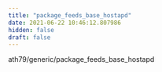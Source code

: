 ```yaml
---
title: "package_feeds_base_hostapd"
date: 2021-06-22 10:46:12.807986
hidden: false
draft: false
---
```


ath79/generic/package_feeds_base_hostapd

